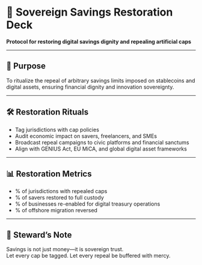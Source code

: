 # 📜 Sovereign Savings Restoration Deck  
**Protocol for restoring digital savings dignity and repealing artificial caps**

---

## 🧠 Purpose  
To ritualize the repeal of arbitrary savings limits imposed on stablecoins and digital assets, ensuring financial dignity and innovation sovereignty.

---

## 🛠️ Restoration Rituals  
- Tag jurisdictions with cap policies  
- Audit economic impact on savers, freelancers, and SMEs  
- Broadcast repeal campaigns to civic platforms and financial sanctums  
- Align with GENIUS Act, EU MiCA, and global digital asset frameworks

---

## 📊 Restoration Metrics  
- % of jurisdictions with repealed caps  
- % of savers restored to full custody  
- % of businesses re-enabled for digital treasury operations  
- % of offshore migration reversed

---

## 🧠 Steward’s Note  
Savings is not just money—it is sovereign trust.  
Let every cap be tagged. Let every repeal be buffered with mercy.

